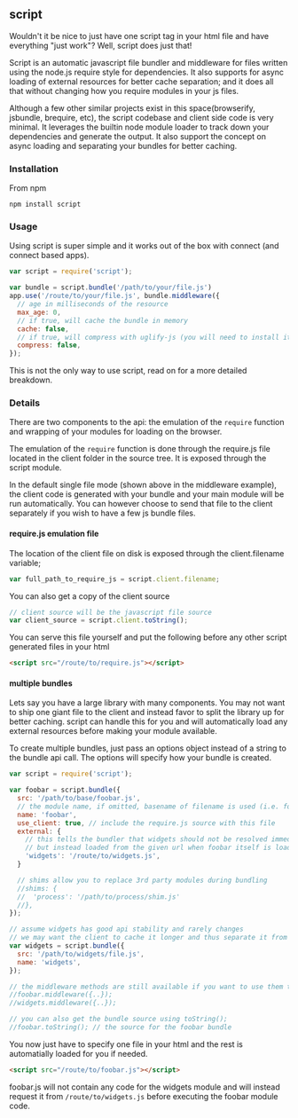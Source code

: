 ## script ##

Wouldn't it be nice to just have one script tag in your html file and have everything "just work"? Well, script does just that!

Script is an automatic javascript file bundler and middleware for files written using the node.js require style for dependencies. It also supports for async loading of external resources for better cache separation; and it does all that without changing how you require modules in your js files.

Although a few other similar projects exist in this space(browserify, jsbundle, brequire, etc), the script codebase and client side code is very minimal. It leverages the builtin node module loader to track down your dependencies and generate the output. It also support the concept on async loading and separating your bundles for better caching.

### Installation ###

From npm

```
npm install script
```

### Usage ###

Using script is super simple and it works out of the box with connect (and connect based apps).

```javascript
var script = require('script');

var bundle = script.bundle('/path/to/your/file.js')
app.use('/route/to/your/file.js', bundle.middleware({
  // age in milliseconds of the resource
  max_age: 0,
  // if true, will cache the bundle in memory
  cache: false,
  // if true, will compress with uglify-js (you will need to install it)
  compress: false,
});

```

This is not the only way to use script, read on for a more detailed breakdown.

### Details ###

There are two components to the api: the emulation of the `require` function and wrapping of your modules for loading on the browser.

The emulation of the `require` function is done through the require.js file located in the client folder in the source tree. It is exposed through the script module.

In the default single file mode (shown above in the middleware example), the client code is generated with your bundle and your main module will be run automatically. You can however choose to send that file to the client separately if you wish to have a few js bundle files.

#### require.js emulation file ####

The location of the client file on disk is exposed through the client.filename variable;

```javascript
var full_path_to_require_js = script.client.filename;
```

You can also get a copy of the client source

```javascript
// client source will be the javascript file source
var client_source = script.client.toString();
```

You can serve this file yourself and put the following before any other script generated files in your html

```html
<script src="/route/to/require.js"></script>
```

#### multiple bundles ####

Lets say you have a large library with many components. You may not want to ship one giant file to the client and instead favor to split the library up for better caching. script can handle this for you and will automatically load any external resources before making your module available.

To create multiple bundles, just pass an options object instead of a string to the bundle api call. The options will specify how your bundle is created.

```javascript
var script = require('script');

var foobar = script.bundle({
  src: '/path/to/base/foobar.js',
  // the module name, if omitted, basename of filename is used (i.e. foobar)
  name: 'foobar',
  use_client: true, // include the require.js source with this file
  external: {
    // this tells the bundler that widgets should not be resolved immediately
    // but instead loaded from the given url when foobar itself is loaded
    'widgets': '/route/to/widgets.js',
  }

  // shims allow you to replace 3rd party modules during bundling
  //shims: {
  //  'process': '/path/to/process/shim.js'
  //},
});

// assume widgets has good api stability and rarely changes
// we may want the client to cache it longer and thus separate it from foobar
var widgets = script.bundle({
  src: '/path/to/widgets/file.js',
  name: 'widgets',
});

// the middleware methods are still available if you want to use them to serve up the modules
//foobar.middleware({..});
//widgets.middleware({..});

// you can also get the bundle source using toString();
//foobar.toString(); // the source for the foobar bundle
```

You now just have to specify one file in your html and the rest is automatially loaded for you if needed.

```html
<script src="/route/to/foobar.js"></script>
```

foobar.js will not contain any code for the widgets module and will instead request it from `/route/to/widgets.js` before executing the foobar module code.

